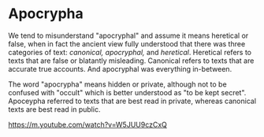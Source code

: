 # Apocrypha 

We tend to misunderstand "apocryphal" and assume it means heretical or false, when in fact the ancient view fully understood that there was three categories of text: *canonical, apocryphal,* and *heretical*.
Heretical refers to texts that are false or blatantly misleading.
Canonical refers to texts that are accurate true accounts.
And apocryphal was everything in-between.

The word "apocrypha" means hidden or private, although not to be confused with "occult" which is better understood as "to be kept secret". Apoceypha referred to texts that are best read in private, whereas canonical texts are best read in public.




https://m.youtube.com/watch?v=W5JUU9czCxQ






